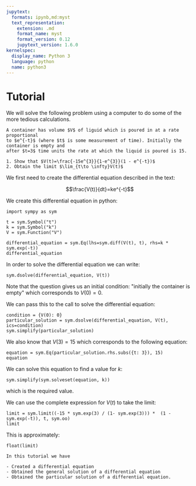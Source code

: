 ```yaml
---
jupytext:
  formats: ipynb,md:myst
  text_representation:
    extension: .md
    format_name: myst
    format_version: 0.12
    jupytext_version: 1.6.0
kernelspec:
  display_name: Python 3
  language: python
  name: python3
---
```


# Tutorial

We will solve the following problem using a computer to do some of the more
tedious calculations.

```{admonition} Problem
A container has volume $V$ of liguid which is poured in at a rate proportional
to $e^{-t}$ (where $t$ is some measurement of time). Initially the container is empty and
after $t=3$ time units the rate at which the liquid is poured is 15.

1. Show that $V(t)=\frac{-15e^{3}}{1-e^{3}}(1 - e^{-t})$
2. Obtain the limit $\lim_{t\to \infty}V(t)$
```

We first need to create the differential equation described in the text:

$$\frac{V(t)}{dt}=ke^{-t}$$

We create this differential equation in python:

```{code-cell} ipython3
import sympy as sym

t = sym.Symbol("t")
k = sym.Symbol("k")
V = sym.Function("V")

differential_equation = sym.Eq(lhs=sym.diff(V(t), t), rhs=k * sym.exp(-t))
differential_equation
```

In order to solve the differential equation we can write:

```{code-cell} ipython3
sym.dsolve(differential_equation, V(t))
```

Note that the question gives us an initial condition: "initially the container
is empty" which corresponds to $V(0)=0$.

We can pass this to the call to solve the differential equation:

```{code-cell} ipython3
condition = {V(0): 0}
particular_solution = sym.dsolve(differential_equation, V(t), ics=condition)
sym.simplify(particular_solution)
```

We also know that $V(3)=15$ which corresponds to the following equation:

```{code-cell} ipython3
equation = sym.Eq(particular_solution.rhs.subs({t: 3}), 15)
equation
```

We can solve this equation to find a value for $k$:

```{code-cell} ipython3
sym.simplify(sym.solveset(equation, k))
```

which is the required value.

We can use the complete expression for $V(t)$ to take the limit:

```{code-cell} ipython3
limit = sym.limit((-15 * sym.exp(3) / (1- sym.exp(3))) *  (1 - sym.exp(-t)), t, sym.oo)
limit
```

This is approximately:

```{code-cell} ipython3
float(limit)
```

```{important}
In this tutorial we have

- Created a differential equation
- Obtained the general solution of a differential equation
- Obtained the particular solution of a differential equation.
```
